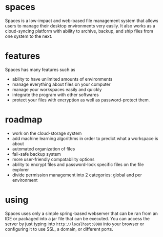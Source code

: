 # spaces

Spaces is a low-impact and web-based file management system that allows users to manage their desktop environments very easily. It also works as a cloud-syncing platform with ability to archive, backup, and ship files from one system to the next.

# features

Spaces has many features such as

- ability to have unlimited amounts of environments
- manage everything about files on your computer
- manage your workspaces easily and quickly
- integrate the program with other softwares
- protect your files with encryption as well as password-protect them.

# roadmap
- work on the cloud-storage system
- add machine learning algorithms in order to predict what a workspace is about
- automated organization of files
- fail-safe backup system
- more user-friendly compatability options
- ability to encrypt files and password-lock specific files on the file explorer
- divide permission management into 2 categories: global and per environment

# using

Spaces uses only a simple spring-based webserver that can be ran from an IDE or packaged into a jar file that can be executed. You can access the server by just typing into `http://localhost:8080` into your browser or configuring it to use SSL, a domain, or different ports.
